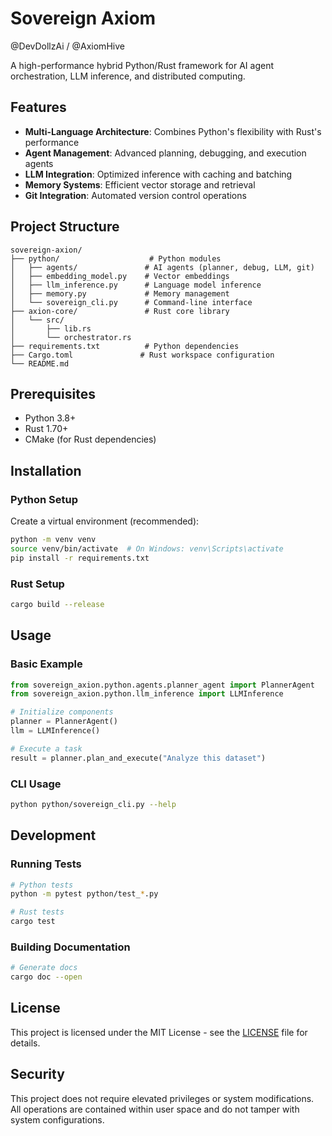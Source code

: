 # Sovereign Axiom
@DevDollzAi / @AxiomHive

A high-performance hybrid Python/Rust framework for AI agent orchestration, LLM inference, and distributed computing.

## Features

- **Multi-Language Architecture**: Combines Python's flexibility with Rust's performance
- **Agent Management**: Advanced planning, debugging, and execution agents
- **LLM Integration**: Optimized inference with caching and batching
- **Memory Systems**: Efficient vector storage and retrieval
- **Git Integration**: Automated version control operations

## Project Structure

```
sovereign-axion/
├── python/                    # Python modules
│   ├── agents/               # AI agents (planner, debug, LLM, git)
│   ├── embedding_model.py    # Vector embeddings
│   ├── llm_inference.py      # Language model inference
│   ├── memory.py             # Memory management
│   └── sovereign_cli.py      # Command-line interface
├── axion-core/               # Rust core library
│   └── src/
│       ├── lib.rs
│       └── orchestrator.rs
├── requirements.txt          # Python dependencies
├── Cargo.toml               # Rust workspace configuration
└── README.md
```

## Prerequisites

- Python 3.8+
- Rust 1.70+
- CMake (for Rust dependencies)

## Installation

### Python Setup

Create a virtual environment (recommended):

```bash
python -m venv venv
source venv/bin/activate  # On Windows: venv\Scripts\activate
pip install -r requirements.txt
```

### Rust Setup

```bash
cargo build --release
```

## Usage

### Basic Example

```python
from sovereign_axion.python.agents.planner_agent import PlannerAgent
from sovereign_axion.python.llm_inference import LLMInference

# Initialize components
planner = PlannerAgent()
llm = LLMInference()

# Execute a task
result = planner.plan_and_execute("Analyze this dataset")
```

### CLI Usage

```bash
python python/sovereign_cli.py --help
```

## Development

### Running Tests

```bash
# Python tests
python -m pytest python/test_*.py

# Rust tests
cargo test
```

### Building Documentation

```bash
# Generate docs
cargo doc --open
```


## License

This project is licensed under the MIT License - see the [LICENSE](LICENSE) file for details.

## Security

This project does not require elevated privileges or system modifications. All operations are contained within user space and do not tamper with system configurations.
